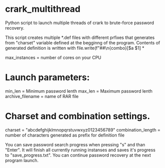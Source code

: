 # crark_multithread
Python script to launch multiple threads of crark to brute-force password recovery.

This script creates multiple *.def files with different prfixes that generates from "charset" variable defined at the begginng of the program.
Contents of generated definition is written with file.write(f"##\n{combo}[$a $1] *

max_instances = number of cores on your CPU

# Launch parameters:
min_len = Minimum password lenth
max_len = Maximum password lenth
archive_filename = name of RAR file

# Charset and combination settings.
charset = "abcdefghijklmnopqrstuvwxyz0123456789"
combination_length = number of characters generated as prefix for definition file

You can save password search progress when pressing "s" and than "Enter". It will finish all currently running instanses and saves it's progress to "save_progress.txt".
You can continue password recovery at the next program launch.
